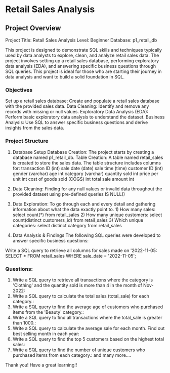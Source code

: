 # Retail Sales Analysis
## Project Overview
Project Title: Retail Sales Analysis
Level: Beginner
Database: p1_retail_db

This project is designed to demonstrate SQL skills and techniques typically used by data analysts to explore, clean, and analyze retail sales data. The project involves setting up a retail sales database, performing exploratory data analysis (EDA), and answering specific business questions through SQL queries. This project is ideal for those who are starting their journey in data analysis and want to build a solid foundation in SQL.

### Objectives
Set up a retail sales database: Create and populate a retail sales database with the provided sales data.
Data Cleaning: Identify and remove any records with missing or null values.
Exploratory Data Analysis (EDA): Perform basic exploratory data analysis to understand the dataset.
Business Analysis: Use SQL to answer specific business questions and derive insights from the sales data.

### Project Structure
1. Database Setup
Database Creation: The project starts by creating a database named p1_retail_db.
Table Creation: A table named retail_sales is created to store the sales data. The table structure includes columns for:
        transaction ID (int)
        sale date (date)
        sale time (time)
        customer ID (int)
        gender (varchar)
        age int
        category (varchar)
        quantity sold int
        price per unit int
        cost of goods sold (COGS) int
        total sale amount int


2. Data Cleaning: Finding for any null values or invalid data throughout the provided dataset using pre-defined queries IS NULL()


3. Data Exploration: To go through each and every detail and gathering information about what the data exactly point to.
       1) How many sales: select count(*) from retail_sales
       2) How many unique customers: select count(distinct customers_id) from retail_sales
       3) Which unique categories: select distinct category from retail_sales


4. Data Analysis & Findings
The following SQL queries were developed to answer specific business questions:

Write a SQL query to retrieve all columns for sales made on '2022-11-05:
SELECT *
FROM retail_sales
WHERE sale_date = '2022-11-05';

### Questions:
1) Write a SQL query to retrieve all transactions where the category is 'Clothing' and the quantity sold is more than 4 in the month of Nov-2022:
2) Write a SQL query to calculate the total sales (total_sale) for each category.:
3) Write a SQL query to find the average age of customers who purchased items from the 'Beauty' category.:
4) Write a SQL query to find all transactions where the total_sale is greater than 1000.:
5) Write a SQL query to calculate the average sale for each month. Find out best selling month in each year:
6) Write a SQL query to find the top 5 customers based on the highest total sales:
7) Write a SQL query to find the number of unique customers who purchased items from each category.:
and many more....

Thank you!
Have a great learning!!
